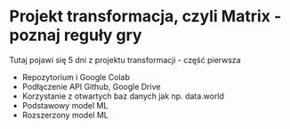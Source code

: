 # Projekt transformacja, czyli Matrix - poznaj reguły gry

Tutaj pojawi się 5 dni z projektu transformacji - część pierwsza
- Repozytorium i Google Colab
- Podłączenie API Github, Google Drive
- Korzystanie z otwartych baz danych jak np. data.world
- Podstawowy model ML
- Rozszerzony model ML
